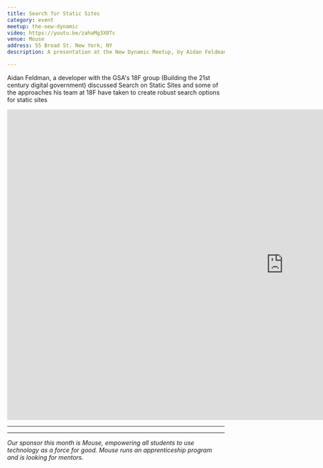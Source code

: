 ```yaml
---
title: Search for Static Sites
category: event
meetup: the-new-dynamic
video: https://youtu.be/zahaMg3X0Tc
venue: Mouse
address: 55 Broad St. New York, NY
description: A presentation at the New Dynamic Meetup, by Aidan Feldman

---
```

Aidan Feldman, a developer with the GSA's 18F group (Building the 21st century digital government) discussed Search on Static Sites and some of the approaches his team at 18F have taken to create robust search options for static sites


<div class="embed-container">
<iframe width="1280" height="720" src="https://www.youtube-nocookie.com/embed/zahaMg3X0Tc?rel=0&amp;showinfo=0" frameborder="0" allowfullscreen></iframe>
</div>

---

<div class="embed-container">
  <script async class="speakerdeck-embed" data-id="29a7d224aa054a0f900aeeafa13dc39a" data-ratio="1.77777777777778" src="//speakerdeck.com/assets/embed.js"></script>
</div>

---

_Our sponsor this month is Mouse, empowering all students to use technology as a force for good. Mouse runs an apprenticeship program and is looking for mentors._
